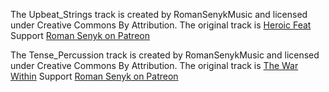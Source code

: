The Upbeat_Strings track is created by RomanSenykMusic and licensed under Creative Commons By Attribution.
The original track is [Heroic Feat](https://youtu.be/hvv8VLOKnsI)
Support [Roman Senyk on Patreon](https://www.patreon.com/romansenyk)

The Tense_Percussion track is created by RomanSenykMusic and licensed under Creative Commons By Attribution.
The original track is [The War Within](https://youtu.be/DAy-JGWf6sc)
Support [Roman Senyk on Patreon](https://www.patreon.com/romansenyk)